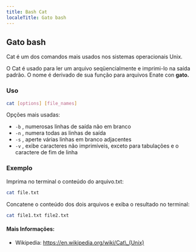 ```yaml
---
title: Bash Cat
localeTitle: Gato bash
---
```

## Gato bash

Cat é um dos comandos mais usados ​​nos sistemas operacionais Unix.

O Cat é usado para ler um arquivo seqüencialmente e imprimi-lo na saída padrão. O nome é derivado de sua função para arquivos Enate con **gato.**

### Uso

```bash
cat [options] [file_names] 
```

Opções mais usadas:

*   `-b` , numerosas linhas de saída não em branco
*   `-n` , numera todas as linhas de saída
*   `-s` , aperte várias linhas em branco adjacentes
*   `-v` , exibe caracteres não imprimíveis, exceto para tabulações e o caractere de fim de linha

### Exemplo

Imprima no terminal o conteúdo do arquivo.txt:

```bash
cat file.txt 
```

Concatene o conteúdo dos dois arquivos e exiba o resultado no terminal:

```bash
cat file1.txt file2.txt 
```

#### Mais Informações:

*   Wikipedia: https://en.wikipedia.org/wiki/Cat\_(Unix)
